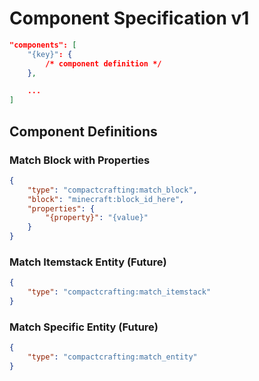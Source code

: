 # Component Specification v1

```json
"components": [
    "{key}": { 
        /* component definition */
    },

    ...
]
```


## Component Definitions

### Match Block with Properties
```json
{
    "type": "compactcrafting:match_block",
    "block": "minecraft:block_id_here",
    "properties": {
        "{property}": "{value}"
    }
}
```

### Match Itemstack Entity (Future)
```json
{
    "type": "compactcrafting:match_itemstack"
}
```

### Match Specific Entity (Future)
```json
{
    "type": "compactcrafting:match_entity"
}
```